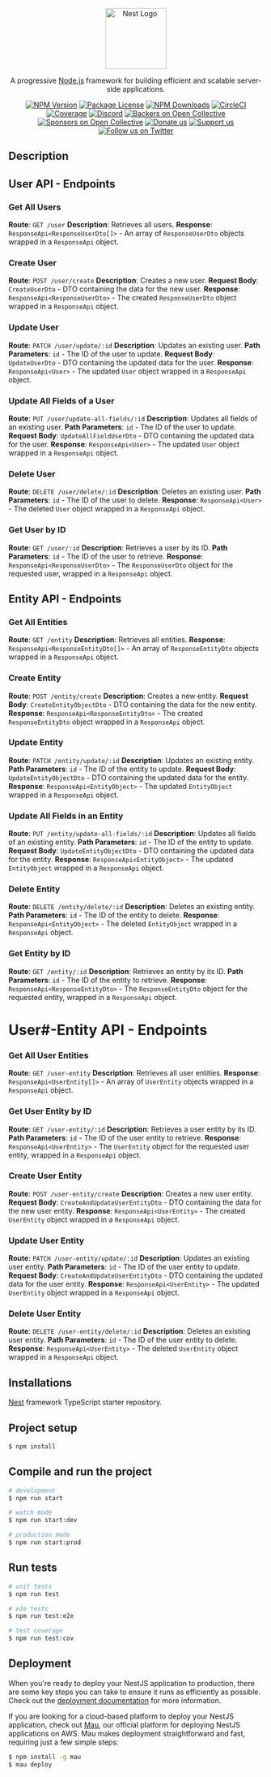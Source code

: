 <p align="center">
  <a href="http://nestjs.com/" target="blank"><img src="https://nestjs.com/img/logo-small.svg" width="120" alt="Nest Logo" /></a>
</p>

[circleci-image]: https://img.shields.io/circleci/build/github/nestjs/nest/master?token=abc123def456
[circleci-url]: https://circleci.com/gh/nestjs/nest

  <p align="center">A progressive <a href="http://nodejs.org" target="_blank">Node.js</a> framework for building efficient and scalable server-side applications.</p>
    <p align="center">
<a href="https://www.npmjs.com/~nestjscore" target="_blank"><img src="https://img.shields.io/npm/v/@nestjs/core.svg" alt="NPM Version" /></a>
<a href="https://www.npmjs.com/~nestjscore" target="_blank"><img src="https://img.shields.io/npm/l/@nestjs/core.svg" alt="Package License" /></a>
<a href="https://www.npmjs.com/~nestjscore" target="_blank"><img src="https://img.shields.io/npm/dm/@nestjs/common.svg" alt="NPM Downloads" /></a>
<a href="https://circleci.com/gh/nestjs/nest" target="_blank"><img src="https://img.shields.io/circleci/build/github/nestjs/nest/master" alt="CircleCI" /></a>
<a href="https://coveralls.io/github/nestjs/nest?branch=master" target="_blank"><img src="https://coveralls.io/repos/github/nestjs/nest/badge.svg?branch=master#9" alt="Coverage" /></a>
<a href="https://discord.gg/G7Qnnhy" target="_blank"><img src="https://img.shields.io/badge/discord-online-brightgreen.svg" alt="Discord"/></a>
<a href="https://opencollective.com/nest#backer" target="_blank"><img src="https://opencollective.com/nest/backers/badge.svg" alt="Backers on Open Collective" /></a>
<a href="https://opencollective.com/nest#sponsor" target="_blank"><img src="https://opencollective.com/nest/sponsors/badge.svg" alt="Sponsors on Open Collective" /></a>
  <a href="https://paypal.me/kamilmysliwiec" target="_blank"><img src="https://img.shields.io/badge/Donate-PayPal-ff3f59.svg" alt="Donate us"/></a>
    <a href="https://opencollective.com/nest#sponsor"  target="_blank"><img src="https://img.shields.io/badge/Support%20us-Open%20Collective-41B883.svg" alt="Support us"></a>
  <a href="https://twitter.com/nestframework" target="_blank"><img src="https://img.shields.io/twitter/follow/nestframework.svg?style=social&label=Follow" alt="Follow us on Twitter"></a>
</p>
  <!--[![Backers on Open Collective](https://opencollective.com/nest/backers/badge.svg)](https://opencollective.com/nest#backer)
  [![Sponsors on Open Collective](https://opencollective.com/nest/sponsors/badge.svg)](https://opencollective.com/nest#sponsor)-->

## Description

## User API - Endpoints

### Get All Users
**Route**: `GET /user`
**Description**: Retrieves all users.
**Response**: `ResponseApi<ResponseUserDto[]>` - An array of `ResponseUserDto` objects wrapped in a `ResponseApi` object.

### Create User
**Route**: `POST /user/create`
**Description**: Creates a new user.
**Request Body**: `CreateUserDto` - DTO containing the data for the new user.
**Response**: `ResponseApi<ResponseUserDto>` - The created `ResponseUserDto` object wrapped in a `ResponseApi` object.

### Update User
**Route**: `PATCH /user/update/:id`
**Description**: Updates an existing user.
**Path Parameters**: `id` - The ID of the user to update.
**Request Body**: `UpdateUserDto` - DTO containing the updated data for the user.
**Response**: `ResponseApi<User>` - The updated `User` object wrapped in a `ResponseApi` object.

### Update All Fields of a User
**Route**: `PUT /user/update-all-fields/:id`
**Description**: Updates all fields of an existing user.
**Path Parameters**: `id` - The ID of the user to update.
**Request Body**: `UpdateAllFieldUserDto` - DTO containing the updated data for the user.
**Response**: `ResponseApi<User>` - The updated `User` object wrapped in a `ResponseApi` object.

### Delete User
**Route**: `DELETE /user/delete/:id`
**Description**: Deletes an existing user.
**Path Parameters**: `id` - The ID of the user to delete.
**Response**: `ResponseApi<User>` - The deleted `User` object wrapped in a `ResponseApi` object.

### Get User by ID
**Route**: `GET /user/:id`
**Description**: Retrieves a user by its ID.
**Path Parameters**: `id` - The ID of the user to retrieve.
**Response**: `ResponseApi<ResponseUserDto>` - The `ResponseUserDto` object for the requested user, wrapped in a `ResponseApi` object.



## Entity API - Endpoints

### Get All Entities
**Route**: `GET /entity`
**Description**: Retrieves all entities.
**Response**: `ResponseApi<ResponseEntityDto[]>` - An array of `ResponseEntityDto` objects wrapped in a `ResponseApi` object.

### Create Entity
**Route**: `POST /entity/create`
**Description**: Creates a new entity.
**Request Body**: `CreateEntityObjectDto` - DTO containing the data for the new entity.
**Response**: `ResponseApi<ResponseEntityDto>` - The created `ResponseEntityDto` object wrapped in a `ResponseApi` object.

### Update Entity
**Route**: `PATCH /entity/update/:id`
**Description**: Updates an existing entity.
**Path Parameters**: `id` - The ID of the entity to update.
**Request Body**: `UpdateEntityObjectDto` - DTO containing the updated data for the entity.
**Response**: `ResponseApi<EntityObject>` - The updated `EntityObject` wrapped in a `ResponseApi` object.

### Update All Fields in an Entity
**Route**: `PUT /entity/update-all-fields/:id`
**Description**: Updates all fields of an existing entity.
**Path Parameters**: `id` - The ID of the entity to update.
**Request Body**: `UpdateEntityObjectDto` - DTO containing the updated data for the entity.
**Response**: `ResponseApi<EntityObject>` - The updated `EntityObject` wrapped in a `ResponseApi` object.

### Delete Entity
**Route**: `DELETE /entity/delete/:id`
**Description**: Deletes an existing entity.
**Path Parameters**: `id` - The ID of the entity to delete.
**Response**: `ResponseApi<EntityObject>` - The deleted `EntityObject` wrapped in a `ResponseApi` object.

### Get Entity by ID
**Route**: `GET /entity/:id`
**Description**: Retrieves an entity by its ID.
**Path Parameters**: `id` - The ID of the entity to retrieve.
**Response**: `ResponseApi<ResponseEntityDto>` - The `ResponseEntityDto` object for the requested entity, wrapped in a `ResponseApi` object.



# User#-Entity API - Endpoints

### Get All User Entities
**Route**: `GET /user-entity`
**Description**: Retrieves all user entities.
**Response**: `ResponseApi<UserEntity[]>` - An array of `UserEntity` objects wrapped in a `ResponseApi` object.

### Get User Entity by ID
**Route**: `GET /user-entity/:id`
**Description**: Retrieves a user entity by its ID.
**Path Parameters**: `id` - The ID of the user entity to retrieve.
**Response**: `ResponseApi<UserEntity>` - The `UserEntity` object for the requested user entity, wrapped in a `ResponseApi` object.

### Create User Entity
**Route**: `POST /user-entity/create`
**Description**: Creates a new user entity.
**Request Body**: `CreateAndUpdateUserEntityDto` - DTO containing the data for the new user entity.
**Response**: `ResponseApi<UserEntity>` - The created `UserEntity` object wrapped in a `ResponseApi` object.

### Update User Entity
**Route**: `PATCH /user-entity/update/:id`
**Description**: Updates an existing user entity.
**Path Parameters**: `id` - The ID of the user entity to update.
**Request Body**: `CreateAndUpdateUserEntityDto` - DTO containing the updated data for the user entity.
**Response**: `ResponseApi<UserEntity>` - The updated `UserEntity` object wrapped in a `ResponseApi` object.

### Delete User Entity
**Route**: `DELETE /user-entity/delete/:id`
**Description**: Deletes an existing user entity.
**Path Parameters**: `id` - The ID of the user entity to delete.
**Response**: `ResponseApi<UserEntity>` - The deleted `UserEntity` object wrapped in a `ResponseApi` object.



## Installations

[Nest](https://github.com/nestjs/nest) framework TypeScript starter repository.

## Project setup

```bash
$ npm install
```

## Compile and run the project

```bash
# development
$ npm run start

# watch mode
$ npm run start:dev

# production mode
$ npm run start:prod
```

## Run tests

```bash
# unit tests
$ npm run test

# e2e tests
$ npm run test:e2e

# test coverage
$ npm run test:cov
```

## Deployment

When you're ready to deploy your NestJS application to production, there are some key steps you can take to ensure it runs as efficiently as possible. Check out the [deployment documentation](https://docs.nestjs.com/deployment) for more information.

If you are looking for a cloud-based platform to deploy your NestJS application, check out [Mau](https://mau.nestjs.com), our official platform for deploying NestJS applications on AWS. Mau makes deployment straightforward and fast, requiring just a few simple steps:

```bash
$ npm install -g mau
$ mau deploy
```